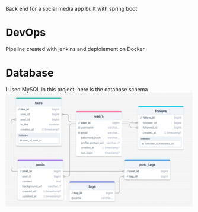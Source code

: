 Back end for a social media app built with spring boot
# DevOps
Pipeline created with jenkins and deploiement on Docker

# Database
I used MySQL in this project, here is the database schema
![Data base schema](./other/ShortReads.png)
